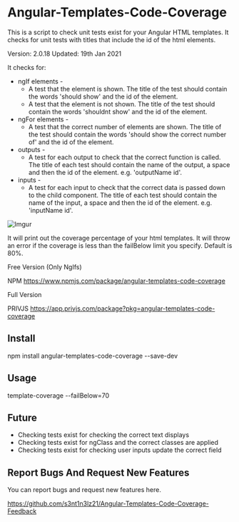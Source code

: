 # Angular-Templates-Code-Coverage

This is a script to check unit tests exist for your Angular HTML templates. It checks for unit tests with titles that include the id of the html elements.

Version: 2.0.18
Updated: 19th Jan 2021

It checks for:
* ngIf elements -
    * A test that the element is shown. The title of the test should contain the words 'should show' and the id of the element.
    * A test that the element is not shown. The title of the test should contain the words 'shouldnt show' and the id of the element.
* ngFor elements -
    * A test that the correct number of elements are shown. The title of the test should contain the words 'should show the correct number of' and the id of the element.
* outputs -
    * A test for each output to check that the correct function is called. The title of each test should contain the name of the output, a space and then the id of the element. e.g. 'outputName id'.
* inputs -
    * A test for each input to check that the correct data is passed down to the child component. The title of each test should contain the name of the input, a space and then the id of the element. e.g. 'inputName id'.

![Imgur](https://i.imgur.com/gE5E0HB.png)

It will print out the coverage percentage of your html templates. It will throw an error if the coverage is less than the failBelow limit you specify. Default is 80%.

Free Version (Only NgIfs)

NPM  https://www.npmjs.com/package/angular-templates-code-coverage

Full Version

PRIVJS https://app.privjs.com/package?pkg=angular-templates-code-coverage

## Install

npm install angular-templates-code-coverage --save-dev

## Usage

template-coverage --failBelow=70

## Future

* Checking tests exist for checking the correct text displays
* Checking tests exist for ngClass and the correct classes are applied
* Checking tests exist for checking user inputs update the correct field

## Report Bugs And Request New Features

You can report bugs and request new features here.

https://github.com/s3nt1n3lz21/Angular-Templates-Code-Coverage-Feedback
